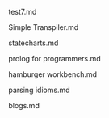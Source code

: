test7.md

Simple Transpiler.md

statecharts.md

prolog for programmers.md

hamburger workbench.md

parsing idioms.md

blogs.md

